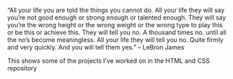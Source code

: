 “All your life you are told the things you cannot do. All your life they will say you’re not good enough or strong enough or talented enough. They will say you’re the wrong height or the wrong weight or the wrong type to play this or be this or achieve this. They will tell you no. A thousand times no. until all the no’s become meaningless. All your life they will tell you no. Quite firmly and very quickly. And you will tell them yes.” – LeBron James

This shows some of the projects I've worked on in the HTML and CSS repository
